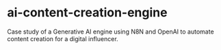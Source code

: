 # ai-content-creation-engine
Case study of a Generative AI engine using N8N and OpenAI to automate content creation for a digital influencer.
